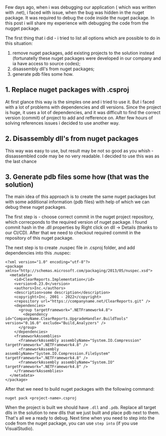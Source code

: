 
Few days ago, when i was debugging our application ( which was written with .net), i faced with issue, when the bug was hidden in the nuget package. It was required to debug the code inside the nuget package. In this post i will share my experience with debugging the code from the nugget package.

The first thing that i did - i tried to list all options which are possible to do in this situation:

1) remove nuget packages, add existing projects to the solution instead (fortunatelly these nuget packages were developed in our company and ia have access to source codes);
2) disassembly dll's from nuget packages;
3) generate pdb files some how.

## 1. Replace nuget packages with .csproj

At first glance this way is the simples one and i tried to use it. But i faced with a lot of problems with dependencies and dll versions. Since the project is huge, it uses a lot of dependencies, and it was difficult to find the correct version (commit) of project to add and refference on. After few hours of solving references issues i decided to use another way.


## 2. Disassembly dll's from nuget packages
This way was easy to use, but result may be not so good as you whish - dissassembled code may be no very readable. I decided to use this was as the last chance

## 3. Generate pdb files some how (that was the solution)
The main idea of this approach is to create the same nuget packages but with some additional information (pdb files) with help of which we can debug these nuget packages.

The first step is - choose correct commit in the nuget project repository, which correcponds to the required version of nuget package. I found commit hash in the .dll properties by Right click on dll -> Details (thanks to our CI/CD). After that we need to checkout required commit in the repository of this nuget package.

The next step is to create .nuspec file in .csproj folder, and add dependencies into this .nuspec:

```
<?xml version="1.0" encoding="utf-8"?>
<package xmlns="http://schemas.microsoft.com/packaging/2013/05/nuspec.xsd">
  <metadata>
    <id>ClearReports.Implementation</id>
    <version>0.23.0</version>
    <authors>Inc.</authors>
    <description>some description</description>
    <copyright>Inc. 2001 - 2022</copyright>
    <repository url="https://companyname.net/ClearReports.git" />
    <dependencies>
      <group targetFramework=".NETFramework4.8">
        <dependency id="CompanyName.ClearReports.UpgradeHandler.BuildTools" version="0.16.0" exclude="Build,Analyzers" />
      </group>
    </dependencies>
    <frameworkAssemblies>
      <frameworkAssembly assemblyName="System.IO.Compression" targetFramework=".NETFramework4.8" />
      <frameworkAssembly assemblyName="System.IO.Compression.FileSystem" targetFramework=".NETFramework4.8" />
      <frameworkAssembly assemblyName="System.IO" targetFramework=".NETFramework4.8" />
    </frameworkAssemblies>
  </metadata>
</package>
```

After that we need to build nuget packages with the following command:

```
nuget pack <project-name>.csproj
```

When the project is built we should have `.dll` and `.pdb`. Replace all target dlls in the solution to new dlls that we just built and place pdb next to them. That's all we a ready to debug. Next time when you need to step into the code from the nuget package, you can use `step into` (if you use VisualStudio).